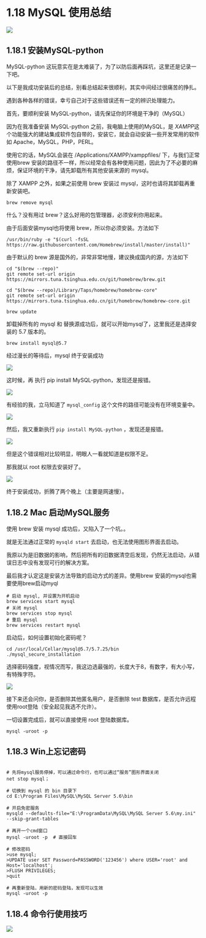 # 1.18 MySQL 使用总结

![](http://image.iswbm.com/20200602135014.png)

## 1.18.1 安装MySQL-python

MySQL-python 这玩意实在是太难装了，为了以防后面再踩坑，这里还是记录一下吧。

以下是我成功安装后的总结，别看总结起来很顺利，其实中间经过很痛苦的挣扎。

遇到各种各样的错误，幸亏自己对于这些错误还有一定的辨识处理能力。

首先，要顺利安装 MySQL-python，请先保证你的环境是干净的（MySQL）

因为在我准备安装 MySQL-python 之前，我电脑上使用的MySQL，是 *XAMPP*这个功能强大的建站集成软件包自带的，安装它，就会自动安装一些开发常用的软件 如 Apache，MySQL，PHP，PERL。

使用它的话，MySQL会装在 /Applications/XAMPP/xamppfiles/ 下，与我们正常使用brew 安装的路径不一样，所以经常会有各种使用问题，因此为了不必要的麻烦，保证环境的干净，请先卸载所有其他安装来源的 mysql。

除了 XAMPP 之外，如果之前使用 brew 安装过 mysql，这时也请将其卸载再重新安装吧。

```shell
brew remove mysql
```

什么？没有用过 brew？这么好用的包管理器，必须安利你用起来。

由于后面安装mysql也将使用 brew，所以你必须安装。方法如下

```shell
/usr/bin/ruby -e "$(curl -fsSL https://raw.githubusercontent.com/Homebrew/install/master/install)"
```

由于默认的 brew 源是国外的，非常非常地慢，建议换成国内的源，方法如下

```shell
cd "$(brew --repo)"
git remote set-url origin https://mirrors.tuna.tsinghua.edu.cn/git/homebrew/brew.git

cd "$(brew --repo)/Library/Taps/homebrew/homebrew-core"
git remote set-url origin https://mirrors.tuna.tsinghua.edu.cn/git/homebrew/homebrew-core.git

brew update
```

卸载掉所有的 mysql 和 替换源成功后，就可以开始mysql了，这里我还是选择安装的 5.7 版本的。

```shell
brew install mysql@5.7
```

经过漫长的等待后，mysql 终于安装成功

![](http://image.python-online.cn/20190615001340.png)

这时候，再 执行 pip install MySQL-python，发现还是报错。

![](http://image.python-online.cn/20190615001414.png)

有经验的我，立马知道了 `mysql_config` 这个文件的路径可能没有在环境变量中。

![](http://image.python-online.cn/20190615001633.png)

然后，我又重新执行 `pip install MySQL-python` ，发现还是报错。

![](http://image.python-online.cn/20190615001706.png)

但是这个错误相对比较明显，明眼人一看就知道是权限不足。

那我就以 root 权限去安装好了。

![](http://image.python-online.cn/20190615001908.png)

终于安装成功，折腾了两个晚上（主要是网速慢）。

## 1.18.2 Mac 启动MySQL服务

使用 brew 安装 mysql 成功后，又陷入了一个坑。。

就是无法通过正常的 `mysqld start` 去启动，也无法使用图形界面去启动。

我原以为是旧数据的影响，然后把所有的旧数据清空后发现，仍然无法启动，从错误日志中没有发现可行的解决方案。

最后我才认定这是安装方法导致的启动方式的差异。使用brew 安装的mysql也需要使用brew启动myql

```shell
# 启动 mysql, 并设置为开机启动
brew services start mysql
# 关闭 mysql
brew services stop mysql
# 重启 mysql
brew services restart mysql
```

启动后，如何设置初始化密码呢？

```shell
cd /usr/local/Cellar/mysql@5.7/5.7.25/bin
./mysql_secure_installation
```

选择密码强度，视情况而写，我这边选最强的，长度大于8，有数字，有大小写，有特殊字符。

![](http://image.python-online.cn/20190615112422.png)

接下来还会问你，是否删除其他匿名用户，是否删除 test 数据库，是否允许远程使用root登陆（安全起见我选不允许）。

一切设置完成后，就可以直接使用 root 登陆数据库。

```shell
mysql -uroot -p
```



## 1.18.3 Win上忘记密码

```shell

# 先将mysql服务停掉，可以通过命令行，也可以通过“服务”图形界面关闭
net stop mysql；

# 切换到 mysql 的 bin 目录下
cd E:\Program Files\MySQL\MySQL Server 5.6\bin

# 开启免密服务
mysqld --defaults-file="E:\ProgramData\MySQL\MySQL Server 5.6\my.ini" --skip-grant-tables

# 再开一个cmd窗口
mysql -uroot -p  # 直接回车

# 修改密码
>use mysql;
>UPDATE user SET Password=PASSWORD('123456') where USER='root' and Host='localhost';
>FLUSH PRIVILEGES;
>quit

# 再重新登陆，用新的密码登陆，发现可以生效
mysql -uroot -p
```



## 1.18.4 命令行使用技巧

![](http://image.python-online.cn/20190705225651.png)

